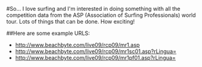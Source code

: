 #So...
I love surfing and I'm interested in doing something with all the competition data from the ASP (Association of Surfing Professionals) world tour. Lots of things that can be done. How exciting!

##Here are some example URLS:
* http://www.beachbyte.com/live09/rcp09/mr1.asp
* http://www.beachbyte.com/live09/rcp09/mr1sc01.asp?rLingua=
* http://www.beachbyte.com/live09/rcp09/mr1pf01.asp?rLingua=